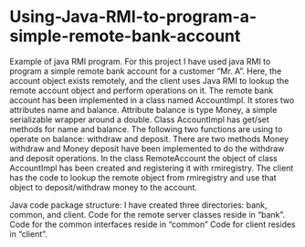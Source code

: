 # Using-Java-RMI-to-program-a-simple-remote-bank-account
Example of java RMI program.
For this project I have used java RMI to program a simple remote bank account for a customer “Mr. A”. Here, the account object exists remotely, and the client uses Java RMI to lookup the remote account object and perform operations on it.
The remote bank account has been implemented in a class named AccountImpl. It stores two attributes name and balance. Attribute balance is type Money, a simple serializable wrapper around a double. Class AccountImpl has get/set methods for name and balance. The following two functions are using to operate on balance: withdraw and deposit. There are two methods Money withdraw and Money deposit have been implemented to do the withdraw and deposit operations.
In the class RemoteAccount the object of class AccountImpl has been created and registering it with rmiregistry. The client has the code to lookup the remote object from rmiregistry and use that object to deposit/withdraw money to the account.

Java code package structure: I have created three directories: bank, common, and client. 
Code for the remote server classes reside in “bank”. 
Code for the common interfaces reside in “common” 
Code for client resides in “client”.

